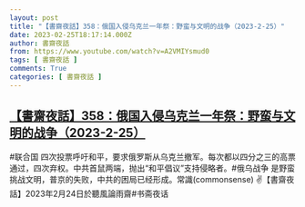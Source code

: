```yaml
---
layout: post
title: "【書齋夜話】358：俄国入侵乌克兰一年祭：野蛮与文明的战争（2023-2-25）"
date: 2023-02-25T18:17:14.000Z
author: 書齋夜話
from: https://www.youtube.com/watch?v=A2VMIYsmud0
tags: [ 書齋夜話 ]
comments: True
categories: [ 書齋夜話 ]
---
```

<!--1677349034000-->
[【書齋夜話】358：俄国入侵乌克兰一年祭：野蛮与文明的战争（2023-2-25）](https://www.youtube.com/watch?v=A2VMIYsmud0)
------

<div>
#联合国 四次投票呼吁和平，要求俄罗斯从乌克兰撤军。每次都以四分之三的高票通过，四次弃权。中共首鼠两端，抛出“和平倡议”支持侵略者。#俄乌战争 是野蛮挑战文明，普京的失败，中共的困局已经形成。常識(commonsense) ✌【書齋夜話】2023年2月24日於聽風論雨齋#书斋夜话
</div>
